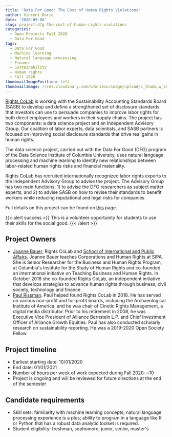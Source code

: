 ```yaml
---
title: 'Data For Good: The Cost of Human Rights Violations'
author: Vincent Dorie
date: '2020-09-08'
slug: project-dfg-the-cost-of-human-rights-violations
categories:
  - Open Projects Fall 2020
  - Data For Good
tags:
  - Data For Good
  - Machine learning
  - Natural language processing
  - Finance
  - Sustainability
  - Human rights
  - Fall 2020
thumbnailImagePosition: left
thumbnailImage: //res.cloudinary.com/vdoriecu/image/upload/c_thumb,w_200,g_face/v1589927386/cost_human_rights_2_c9o46s.png
---
```

[Rights CoLab](https://rightscolab.org) is working with the Sustainability Accounting Standards Board (SASB) to develop and define a strengthened set of disclosure standards that investors can use to persuade companies to improve labor rights for both direct employees and workers in their supply chains. The project has two components: a data science project and an Independent Advisory Group. Our coalition of labor experts, data scientists, and SASB partners is focused on improving social disclosure standards that drive real gains in human rights.

<!--more-->

The data science project, carried out with the Data For Good (DFG) program of the Data Science Institute of Columbia University, uses natural language processing and machine learning to identify new relationships between labor-related human rights risks and financial materiality.

Rights CoLab has recruited internationally recognized labor rights experts to the Independent Advisory Group to advise the project. The Advisory Group has two main functions: 1) to advise the DFG researchers as subject matter experts; and 2) to advise SASB on how to revise their standards to benefit workers while reducing reputational and legal risks for companies.

Full details on this project can be found on [this](https://rightscolab.org/harnessing-big-data-for-sasb-standards-to-improve-corporate-human-rights-practice-data-project-plan/) page.

{{< alert success >}}
This is a volunteer opportunity for students to use their skills for the social good.
{{< /alert >}}

## Project Owners
+ [Joanne Bauer](https://rightscolab.org/people/joanne-bauer-2/), Rights CoLab and [School of International and Public Affairs](https://sipa.columbia.edu/faculty-research/faculty-directory/joanne-bauer). Joanne Bauer teaches Corporations and Human Rights at SIPA. She is Senior Researcher for the Business and Human Rights Program, at Columbia's Institute for the Study of Human Rights and co-founded an international initiative on Teaching Business and Human Rights. In October 2018 she co-founded Rights CoLab, an independent initiative that develops strategies to advance human rights through business, civil society, technology and finance.
+ [Paul Rissman](https://rightscolab.org/people/paul-rissman-2/). Paul helped found Rights CoLab in 2018. He has served on various non-profit and for-profit boards, including the Archaeological Institute of America, and he was chair of Cinetic Rights Management, a digital media distributor. Prior to his retirement in 2008, he was Executive Vice President of Alliance Bernstein L.P. and Chief Investment Officer of Alliance Growth Equities. Paul has also conducted scholarly research on sustainability reporting. He was a 2019-2020 Open Society Fellow.

## Project timeline
+ Earliest starting date: 10/01/2020
+ End date: 01/01/2021
+ Number of hours per week of work expected during Fall 2020: ~10
+ Project is ongoing and will be reviewed for future directions at the end of the semester

## Candidate requirements
+ Skill sets: familiarity with machine learning concepts; natural language processing experience is a plus; ability to program in a language like R or Python that has a robust data analytic toolset is required.
+ Student eligibility: freshman, sophomore, junior, senior, master's

